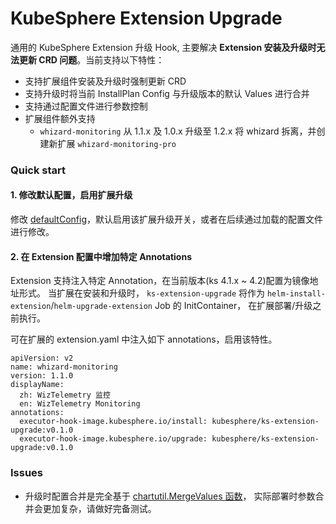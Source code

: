 # KubeSphere Extension Upgrade

通用的 KubeSphere Extension 升级 Hook, 主要解决 **Extension 安装及升级时无法更新 CRD 问题**。当前支持以下特性：

- 支持扩展组件安装及升级时强制更新 CRD
- 支持升级时将当前 InstallPlan Config 与升级版本的默认 Values 进行合并
- 支持通过配置文件进行参数控制
- 扩展组件额外支持
    - `whizard-monitoring` 从 1.1.x 及 1.0.x 升级至 1.2.x 将 whizard 拆离，并创建新扩展 `whizard-monitoring-pro`


### Quick start

#### 1. 修改默认配置，启用扩展升级

修改 [defaultConfig](./pkg/config/config.go)，默认启用该扩展升级开关，或者在后续通过加载的配置文件进行修改。

#### 2. 在 Extension 配置中增加特定 Annotations 

Extension 支持注入特定 Annotation，在当前版本(ks 4.1.x ~ 4.2)配置为镜像地址形式。 当扩展在安装和升级时， `ks-extension-upgrade` 将作为 `helm-install-extension`/`helm-upgrade-extension` Job 的 InitContainer， 在扩展部署/升级之前执行。

可在扩展的 extension.yaml 中注入如下 annotations，启用该特性。  

```
apiVersion: v2
name: whizard-monitoring
version: 1.1.0
displayName:
  zh: WizTelemetry 监控
  en: WizTelemetry Monitoring
annotations:
  executor-hook-image.kubesphere.io/install: kubesphere/ks-extension-upgrade:v0.1.0
  executor-hook-image.kubesphere.io/upgrade: kubesphere/ks-extension-upgrade:v0.1.0
```

### Issues

- 升级时配置合并是完全基于 [chartutil.MergeValues 函数](https://pkg.go.dev/helm.sh/helm/v3@v3.17.2/pkg/chartutil#MergeValues)， 实际部署时参数合并会更加复杂，请做好完备测试。